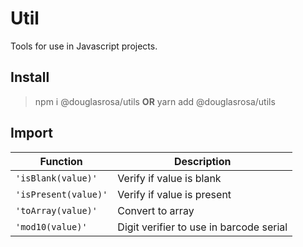 # Util
Tools for use in Javascript projects.

## Install
> npm i @douglasrosa/utils **OR**
> yarn add @douglasrosa/utils

## Import
|Function|Description                                              
|-|-
|`'isBlank(value)'`| Verify if value is blank
|`'isPresent(value)'`| Verify if value is present
|`'toArray(value)'`| Convert to array
|`'mod10(value)'`| Digit verifier to use in barcode serial